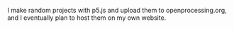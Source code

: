 I make random projects with p5.js and upload them to openprocessing.org, and I eventually plan to host them on my own website.
